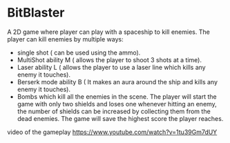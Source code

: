 # BitBlaster

A 2D game where player can play with a spaceship to kill enemies.
The player can kill enemies by multiple ways: 
- single shot ( can be used using the ammo).
- MultiShot ability  M ( allows the player to shoot 3 shots at a time).
- Laser ability L ( allows the player to use a laser line which kills any enemy it touches).
- Berserk mode ability B ( It makes an aura around the ship and kills any enemy it touches). 
- Bombs which kill all the enemies in the scene. 
The player will start the game with only two shields and loses one whenever hitting an enemy, the number of shields can be increased by collecting them from the dead enemies.
The game will save the highest score the player reaches.

video of the gameplay
https://www.youtube.com/watch?v=1tu39Gm7dUY
